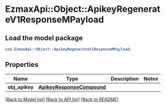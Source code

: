 # EzmaxApi::Object::ApikeyRegenerateV1ResponseMPayload

## Load the model package
```perl
use EzmaxApi::Object::ApikeyRegenerateV1ResponseMPayload;
```

## Properties
Name | Type | Description | Notes
------------ | ------------- | ------------- | -------------
**obj_apikey** | [**ApikeyResponseCompound**](ApikeyResponseCompound.md) |  | 

[[Back to Model list]](../README.md#documentation-for-models) [[Back to API list]](../README.md#documentation-for-api-endpoints) [[Back to README]](../README.md)


